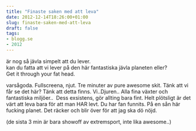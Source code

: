 ```yaml
---
title: "Finaste saken med att leva"
date: 2012-12-14T18:26:00+01:00
slug: finaste-saken-med-att-leva
draft: false
tags:
- blogg.se
- 2012
---
```

är nog så jävla simpelt att du lever.  
kan du fatta att vi lever på den här fantastiska jävla planeten eller?  
Get it through your fat head.  
  
varsågoda. Fullscreena, njut. Tre minuter av pure awesome skit. Tänk att vi får se det här? Tänk att detta finns. Vi..Djuren.. Alla fina växter och fantastiska miljöer..  Dess exsistens, gör allting bara fint. Helt plötsligt är det värt att leva bara för att man HAR levt. Du har fan funnits. På en sån här fucking planet. Det räcker och blir över för att jag ska dö nöjd.  
  

  
  
(de sista 3 min är bara showoff av extremsport, inte lika awesome..)